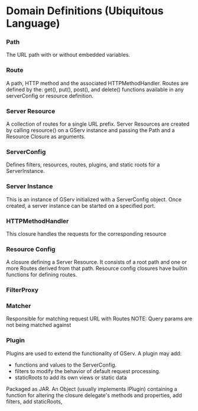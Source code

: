 # Domain Definitions (Ubiquitous Language)

### Path
The URL path with or without embedded variables.

### Route
A path, HTTP method and the associated HTTPMethodHandler.
Routes are defined by the: get(), put(), post(), and delete() functions available in any serverConfig or resource definition.

### Server Resource
A collection of routes for a single URL prefix.
Server Resources are created by calling resource() on a GServ instance and passing the Path and a Resource Closure as arguments.

###  ServerConfig
Defines filters, resources, routes, plugins, and static roots for a ServerInstance.


###  Server Instance
This is an instance of GServ initialized with a ServerConfig object.
Once created, a server instance can be started on a specified port.

###  HTTPMethodHandler
This closure handles the requests for the corresponding resource

### Resource Config
A closure defining a Server Resource.  It consists of a root path and one or more Routes derived from that path.
Resource config closures have builtin functions for defining routes.

### FilterProxy

### Matcher
Responsible for matching request URL with Routes
NOTE: Query params are not being matched against

### Plugin
Plugins are used to extend the functionality of GServ.
A plugin may add:
 - functions and values to the ServerConfig.
 - filters to modify the behavior of default request processing.
 - staticRoots to add its own views or static data

Packaged as JAR.
An Object (usually implements IPlugin) containing a function for altering the closure delegate's methods
and properties, add filters, add staticRoots,
